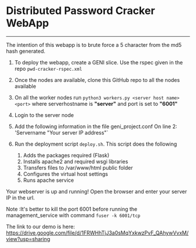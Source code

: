

# Distributed Password Cracker WebApp
_____________________________________


The intention of this webapp is to brute force a 5 character from the md5 hash generated. 

1) To deploy the webapp, create a GENI slice. Use the rspec given in the repo `pwd-cracker-rspec.xml`

2) Once the nodes are available, clone this GitHub repo to all the nodes available

3) On all the worker nodes run `python3 workers.py <server host name> <port>` where serverhostname is **"server"** and port is set to **"6001"**

4) Login to the server node

5) Add the following information in the file geni_project.conf 
    On line 2: 'Servername   "Your server IP address"` 

6) Run the deployment script `deploy.sh`. This script does the following  
     1)  Adds the packages required (Flask) 
     2)  Installs apache2 and required wsgi libraries
     3)  Transfers files to /var/www/html public folder 
     4)  Configures the virtual host settings
     5)  Runs apache service

Your webserver is up and running! Open the browser and enter your server IP in the url.  
 
 Note :It's better to kill the port 6001 before running the management_service
with command `fuser -k 6001/tcp`


The link to our demo is here: https://drive.google.com/file/d/1FRWHhTjJ3a0sMqYxkwzPvF_QAhywVvxM/view?usp=sharing





     

     





